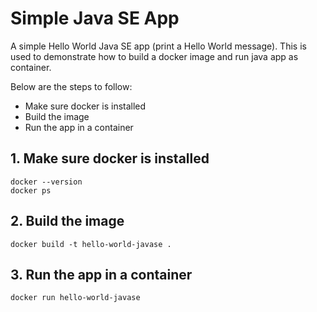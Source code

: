 # Simple Java SE App
A simple Hello World Java SE app (print a Hello World message). This is used to demonstrate how to build a docker image and run java app as container.

  Below are the steps to follow:
  
  - Make sure docker is installed
  - Build the image
  - Run the app in a container
    
## 1. Make sure docker is installed
    docker --version
    docker ps
  
## 2. Build the image
    docker build -t hello-world-javase .

## 3. Run the app in a container
    docker run hello-world-javase
